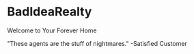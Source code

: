# BadIdeaRealty
Welcome to Your Forever Home

"These agents are the stuff of nightmares."  -Satisfied Customer
